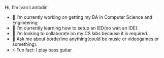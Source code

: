 Hi, I'm Ivan Lambdin

- 🔭 I’m currently working on getting my BA in Computer Science and Engineering
- 🌱 I’m currently learning how to setup an IED(no wait an IDE).
- 👯 I’m looking to collaborate on my CS labs because it is required.
- 💬 Ask me about borderline anything(could be music or videogames or something).
- ⚡ Fun fact: I play bass guitar
